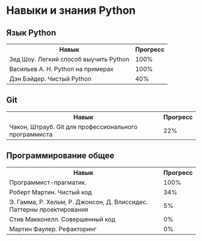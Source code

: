 Навыки и знания Python
======================

Язык Python
----------------------
<table>
  <th>Навык</th>
  <th>Прогресс</th>
  <tr>
    <td>Зед Шоу. Легкий способ выучить Python</td>
    <td>100%</td>
  </tr>
  <tr>
    <td>Васильев А. Н. Python на примерах</td>
    <td>100%</td>
  </tr>
  <tr>
    <td>Дэн Бэйдер. Чистый Python</td>
    <td>40%</td>
  </tr>
</table>

Git
-------------------
<table>
  <th>Навык</th>
  <th>Прогресс</th>
  <tr>
    <td>Чакон, Штрауб. Git для профессионального программиста</td>
    <td>22%</td>
  </tr>
</table>

Программирование общее
----------------------
<table>
  <th>Навык</th>
  <th>Прогресс</th>
  <tr>
    <td>Программист-прагматик.</td>
    <td>100%</td>
  </tr>
  <tr>
    <td>Роберт Мартин. Чистый код</td>
    <td>34%</td>
  </tr>
  <tr>
    <td>Э. Гамма, Р. Хельм, Р. Джонсон, Д. Влиссидес. Паттерны проектирования</td>
    <td>5%</td>
  </tr>
    <td>Стив Макконелл. Совершенный код</td>
    <td>0%</td>
  </tr>
    <td>Мартин Фаулер. Рефакторинг</td>
    <td>0%</td>
  </tr>
</table>
